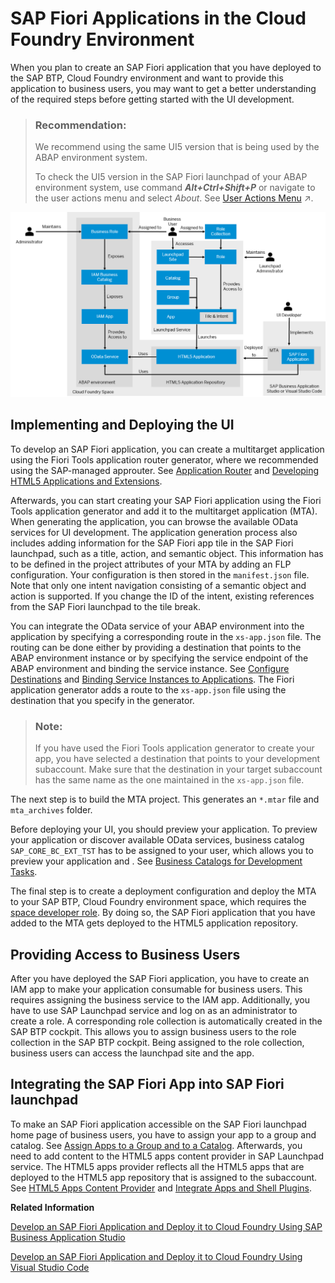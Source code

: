 <!-- loioc954634cd3a94f83a3aab9593b9a0bbe -->

# SAP Fiori Applications in the Cloud Foundry Environment

When you plan to create an SAP Fiori application that you have deployed to the SAP BTP, Cloud Foundry environment and want to provide this application to business users, you may want to get a better understanding of the required steps before getting started with the UI development.

> ### Recommendation:  
> We recommend using the same UI5 version that is being used by the ABAP environment system.
> 
> To check the UI5 version in the SAP Fiori launchpad of your ABAP environment system, use command ***Alt+Ctrl+Shift+P*** or navigate to the user actions menu and select *About*. See [User Actions Menu](https://help.sap.com/viewer/fd8f9fda63fa4c7a92bb1d4b4ac5582c/Cloud/en-US/27834b1aacf344f38910686d8fb0eb0a.html "The user actions menu offers user-related options e.g. to open apps, to change the launchpad layout or to contact support.") :arrow_upper_right:.

![](images/HTML5_Application_Repository_14db524.png)



<a name="loioc954634cd3a94f83a3aab9593b9a0bbe__section_oph_cgp_ktb"/>

## Implementing and Deploying the UI

To develop an SAP Fiori application, you can create a multitarget application using the Fiori Tools application router generator, where we recommended using the SAP-managed approuter. See [Application Router](https://help.sap.com/docs/BTP/65de2977205c403bbc107264b8eccf4b/01c5f9ba7d6847aaaf069d153b981b51.html) and [Developing HTML5 Applications and Extensions](https://help.sap.com/docs/Portal_Service/ad4b9f0b14b0458cad9bd27bf435637d/c1b9d6facfc942e3bca664ae06387e9b.html).

Afterwards, you can start creating your SAP Fiori application using the Fiori Tools application generator and add it to the multitarget application \(MTA\). When generating the application, you can browse the available OData services for UI development. The application generation process also includes adding information for the SAP Fiori app tile in the SAP Fiori launchpad, such as a title, action, and semantic object. This information has to be defined in the project attributes of your MTA by adding an FLP configuration. Your configuration is then stored in the `manifest.json` file. Note that only one intent navigation consisting of a semantic object and action is supported. If you change the ID of the intent, existing references from the SAP Fiori launchpad to the tile break.

You can integrate the OData service of your ABAP environment into the application by specifying a corresponding route in the `xs-app.json` file. The routing can be done either by providing a destination that points to the ABAP environment instance or by specifying the service endpoint of the ABAP environment and binding the service instance. See [Configure Destinations](https://help.sap.com/docs/Portal_Service/ad4b9f0b14b0458cad9bd27bf435637d/fab4035652cb4fc48503c65dc841d335.html) and [Binding Service Instances to Applications](https://help.sap.com/docs/BTP/65de2977205c403bbc107264b8eccf4b/e98280a71f17413088f8a10838a1e4cc.html). The Fiori application generator adds a route to the `xs-app.json` file using the destination that you specify in the generator.

> ### Note:  
> If you have used the Fiori Tools application generator to create your app, you have selected a destination that points to your development subaccount. Make sure that the destination in your target subaccount has the same name as the one maintained in the `xs-app.json` file.

The next step is to build the MTA project. This generates an `*.mtar` file and `mta_archives` folder.

Before deploying your UI, you should preview your application. To preview your application or discover available OData services, business catalog `SAP_CORE_BC_EXT_TST` has to be assigned to your user, which allows you to preview your application and . See [Business Catalogs for Development Tasks](../50-administration-and-ops/business-catalogs-for-development-tasks-a9f4278.md).

The final step is to create a deployment configuration and deploy the MTA to your SAP BTP, Cloud Foundry environment space, which requires the [space developer role](https://help.sap.com/docs/BTP/65de2977205c403bbc107264b8eccf4b/967fc4e2b1314cf7afc7d7043b53e566.html?version=Cloud). By doing so, the SAP Fiori application that you have added to the MTA gets deployed to the HTML5 application repository.



<a name="loioc954634cd3a94f83a3aab9593b9a0bbe__section_qp1_vlw_ktb"/>

## Providing Access to Business Users

After you have deployed the SAP Fiori application, you have to create an IAM app to make your application consumable for business users. This requires assigning the business service to the IAM app. Additionally, you have to use SAP Launchpad service and log on as an administrator to create a role. A corresponding role collection is automatically created in the SAP BTP cockpit. This allows you to assign business users to the role collection in the SAP BTP cockpit. Being assigned to the role collection, business users can access the launchpad site and the app.



<a name="loioc954634cd3a94f83a3aab9593b9a0bbe__section_jrx_r2d_ltb"/>

## Integrating the SAP Fiori App into SAP Fiori launchpad

To make an SAP Fiori application accessible on the SAP Fiori launchpad home page of business users, you have to assign your app to a group and catalog. See [Assign Apps to a Group and to a Catalog](https://help.sap.com/docs/Launchpad_Service/8c8e1958338140699bd4811b37b82ece/6f60d52c7ebc4b698817d6dd45cb5899.html). Afterwards, you need to add content to the HTML5 apps content provider in SAP Launchpad service. The HTML5 apps provider reflects all the HTML5 apps that are deployed to the HTML5 app repository that is assigned to the subaccount. See [HTML5 Apps Content Provider](https://help.sap.com/docs/Launchpad_Service/8c8e1958338140699bd4811b37b82ece/ad2103e2fde342878bcf41a8ae8a0bd8.html) and [Integrate Apps and Shell Plugins](https://help.sap.com/docs/Launchpad_Service/8c8e1958338140699bd4811b37b82ece/60a0b39b56924da9b96b3a83ec9f0942.html).

**Related Information**  


[Develop an SAP Fiori Application and Deploy it to Cloud Foundry Using SAP Business Application Studio](develop-an-sap-fiori-application-and-deploy-it-to-cloud-foundry-using-sap-business-applic-2498cbf.md "Get an overview about how to create and deploy an SAP Fiori application to Cloud Foundry using SAP Business Application Studio.")

[Develop an SAP Fiori Application and Deploy it to Cloud Foundry Using Visual Studio Code](develop-an-sap-fiori-application-and-deploy-it-to-cloud-foundry-using-visual-studio-code-a064640.md "Get an overview about how to create and deploy an SAP Fiori application to Cloud Foundry using Visual Studio Code (VS Code).")

